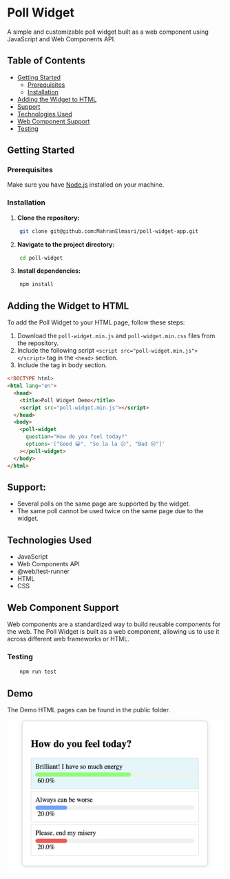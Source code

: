 # Poll Widget

A simple and customizable poll widget built as a web component using JavaScript and Web Components API.

## Table of Contents

- [Getting Started](#getting-started)
  - [Prerequisites](#prerequisites)
  - [Installation](#installation)
- [Adding the Widget to HTML](#adding-the-widget-to-html)
- [Support](#support)
- [Technologies Used](#technologies-used)
- [Web Component Support](#web-component-support)
- [Testing](#testing)

## Getting Started

### Prerequisites

Make sure you have [Node.js](https://nodejs.org/) installed on your machine.

### Installation

1. **Clone the repository:**

```bash
    git clone git@github.com:MahranElmasri/poll-widget-app.git
```

2. **Navigate to the project directory:**

```bash
    cd poll-widget
```

3. **Install dependencies:**

```bash
    npm install
```

## Adding the Widget to HTML

To add the Poll Widget to your HTML page, follow these steps:

1. Download the `poll-widget.min.js` and `poll-widget.min.css` files from the repository.
2. Include the following script `<script src="poll-widget.min.js"></script>` tag in the `<head>` section.
3. Include the <poll-widget> tag in body section.

```html
<!DOCTYPE html>
<html lang="en">
  <head>
    <title>Poll Widget Demo</title>
    <script src="poll-widget.min.js"></script>
  </head>
  <body>
    <poll-widget
      question="How do you feel today?"
      options='["Good 😀", "So la la 😕", "Bad 😔"]'
    ></poll-widget>
  </body>
</html>
```

## Support:

- Several polls on the same page are supported by the widget.
- The same poll cannot be used twice on the same page due to the widget.

## Technologies Used

- JavaScript
- Web Components API
- @web/test-runner
- HTML
- CSS

## Web Component Support

Web components are a standardized way to build reusable components for the web.
The Poll Widget is built as a web component,
allowing us to use it across different web frameworks or HTML.

### Testing

```bash
    npm run test
```

## Demo

The Demo HTML pages can be found in the public folder.

![Screen Shot](public/screen-shot.png)
